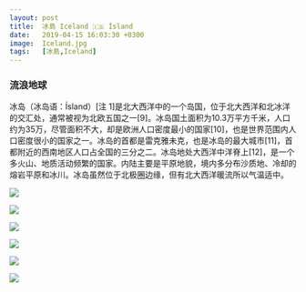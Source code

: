 ```yaml
---
layout: post
title:  冰島 Iceland 🇮🇸 Ísland 
date:   2019-04-15 16:03:30 +0300
image:  Iceland.jpg
tags:   [冰島,Iceland]
---
```

### 流浪地球
冰岛（冰岛语：Ísland）[注 1]是北大西洋中的一个岛国，位于北大西洋和北冰洋的交汇处，通常被视为北欧五国之一[9]。冰岛国土面积为10.3万平方千米，人口约为35万，尽管面积不大，却是欧洲人口密度最小的国家[10]，也是世界范围内人口密度很小的国家之一。冰岛的首都是雷克雅未克，也是冰岛的最大城市[11]，首都附近的西南地区人口占全国的三分之二。冰岛地处大西洋中洋脊上[12]，是一个多火山、地质活动频繁的国家。内陆主要是平原地貌，境内多分布沙质地、冷却的熔岩平原和冰川。冰岛虽然位于北极圈边缘，但有北大西洋暖流所以气温适中。

![](https://lh3.googleusercontent.com/2wZddmLH8yoiyahUXcJ5YDa0tCjTxIWMeyL3aS06b1SYPT2GgKYZp3tohT1wcbwzcoINOoGfQNKQMuSZnRY5FcAkPfeKFWK_BmgRbXPX4Ukx6fnKCkzpotO5B1cSBdNwvJWJT3-ezKVJ3JYhW0ANvCHyyypBUHIFmdN6NFa8gZbNu54dp7-MATm1xUYWa70IDaykb0cbIihKBSlkOXtPKE8Kgjd512AjdBgTq_PJ5Mly0e9kswZgTRRplSM0llViAVYxWvr_hm8TGPkV4Cm_DF5VtZc8IJ50PMrx6LpDReKNOpL9DaS1uo4LAR-dvsmXJWBQ1hIXGFxnjmfQ2moBD3RvrMJdbDRZEUaPMMLOPI9Ew3rRTmTgxNYhhhc6VeB6wFHcOGnS_qanvEFDlKL2d0Z61iZVnWHfWxHKTpD2-5rpRH4anjsLkVecDxjxea89b0KyOhrtS9awQrj69FE0xb9RohE_1RcgBo5eJ-T2dFP7xRaGpYrk7pSObksDgpIftZCFxOnqHDYWVtGvnMbusWqUCYTmhvab3SMLkHkaWvaR2cVVH1dmpiZG6hTGHx5klT-cKp1R7DCaxoZiD3bq7xQX5zxW2xbizoSV1f7aaLIUyoWxv6iNcq7h_SPeWknbMDrmCmu3rzWabYB-ikiZNahHUzVh7FMtyxVq_CDyBCjFnmXbVHBj5uo=w1734-h974-no)

![](https://lh3.googleusercontent.com/WZbWt01sHXD0ps-bXQY9KpcptdisGfoaL8CTyDppy0Stnhk--envPeXUvNb6nZvPFtYI228vmro72FoY7PtZzSAOkyYYO15YnIg_cNK1BWKIzEPs2lBxRSKsK0pJy7V2ZllfitI4SCnytd1fB6Wecja0joVn_BlfqaHTYnXTLAjfNySeNoN5-fK1yOiKqPHycpQNyoCtykTKYJleuOZ3Bgsc-q7IXSiV7H6pXXercrK0df0Eh7I8yvgILwSPPgVrOuMS4GTsTATZqtEuBvCa7Lbt_31t8xmH7B-5OvMGpBjbIN-CJuuNarxWmOjmkQjRwOkCKFnhjAJ0-pmi-Zkw7o3YNfRtnXsQwVJbgbgQD-Fd6Db-JFXc42MadEG2J2ANddG-0PCrt8dHA5-sRayLymOe6K11HUo0FgHwSjwcweCiPrB6tuGoLP-Xroy3TvOhwxYyNiqC92cieC64gpyHfZ5VIDSDohRSK_jrafsN90zU228M3Ce7uyIalJOFJyuZvWcdyOwZ9IWjcR-SqspMZhCSuhKaElCoOJdeSd9jibgeAC5si3uupvMv7W80f7jsMKSxEyTgi5lecymXe3TtKsoqNLrQnfS-zkA1riLTWi5FTzKE29SC8IBkRo_0SrD6IGLCVncVaejxN_bS_OfGiOIb4-GkoiKiwbWWPyfp0pfKiGOu4gF3ucU=w1299-h974-no)

![](https://lh3.googleusercontent.com/YG-7IqkWU1Dd0riJAV_ACrjnseW3rBfz4JMNxPrbHfsPGog0odF_SvbCG7-jFfRDswIrRN61YFZd7QPQbRfIPSZ2_PfoZd_7IQKXtqWECejQ7Ep-1x-Z_ouwpJ8OQc3_QtImzB-6Dqnmt8QnGeCJgZzGwGUOjkdo9v2Db4Pew5pruHGkuWqH9qpmhVWHF7o1J6YHg8sfTfnfj2HVByj6VOM4NHAvxoQJfd9Cf5oIozIt9ObcRtNyPrgsPZFxIkwuPFRFCIS2SmBlMF2Fl0G1C7Sn_yzPETDNPSe1QTEk4VLZ7wyXdD2flVTmlrzZKdiTGKilqbHMa1Wqf0gj5VnNwFZT2eJ6z0FdXoTyzxYTJga16dsd5OxPkv_pCHGWCQt467bcidOqs9msIs78gueVThgpQ-JSSFXKaqdTrDWODtzCiOOjKn0WZ_wNmTT7IXUUIGzjzBEH-xdZAVIj51yLr3ROvTBd0vFMAStnB7LH85-DPYXYPonIWZKoYWpHr9hPxFRiHGAhFd1nxP_FDRMmZ2d5hWFuM6dPZO3tak4P4tb5Jv0EGGsUHrr5BBqqVcHQn3ui2xxbsZMdofgYiKrWDQBUFYfgBmdIkkXViTWBWWIPzv2jSC6dmENFlT4wc6AJAgsS4N1Zlo0mqUnC6pZbe-ZMjtd_SvPximXn7N1CLUal8OVqF1S6Tpk=w1299-h974-no)

![](https://lh3.googleusercontent.com/T5sxEyBzBqWs08MT5PjvgaZN8cxzhKNrExDj9TG2TmSD_5bnBR5q8nyBGb0kVJ9fuRzHDguwDoLvKuY3s7-EO-hXluImbxnrd87JRBiAbCdN_Ek3X0fj8xMfGvA6PbSkU7CLr3cpaceTGogkgUWxcUU-DLavQoILHZiBFN5yDayiGXVrXiaO6Q_O2jHwBnMRiyF3GpUq3kr4nFj3jSPTjveckcFciX6v6_MNZWy4LmhkJJXVeIVd1-L7UUt56O-vNgHDbLAe3U7I8VAkKsUWfCzZ_x3sWmoj1DcsrF4_gnMCpH9hVGgAvpMRKVkV68pvCGF5KO4ZkYeM19qsevS7qHlx-fp4EQQJBZbJFB9N43JHXARTT2ovs0thLWX8WWZVdUrPSBPKHTPUTnHcpx6vJrlSseC1vRESFx9G63gifTMrL4T_xJz4ysR9_K48QIeZarZhnjGfzvNbFTAUX4xCAjTP9aVb47AXofs0PCsCgUJwVMiN8EUWlfZgjSHL1KVUSK9Bq-o21XI5OaxPFiZGmfxrynuquE26YIHY7XODBoRpjE5Bi6KuVMeM6B2eLmA8xah1mFwTtCtGQHGQscf-J1ErZeaWAkX3FxKfk1PRvrkMNFjBG6eB2QJ1X_OJ2C4HKvMuOSVUV5BEA_o4-Xx9xpF94ffy2R60mmsoInqJB3xMT141BwqVz5Q=w1658-h974-no)

![](https://lh3.googleusercontent.com/lLd8UjoQHdJDLAwH7Ik528ZfFSHgptXLXr5XRzp3rZVqgFlPuyhpod1ujNL5jy2l5XCeV9ZJTOvQR36ql0J9Qx3JXRLe_oydLb7kc-eyDFhcLabhVtBhHHVFNpORg4GnTksex0uVtlf6ZHtXYTxie0xfjXhluetrxWQMmtMN5igiBmJBmsLm1AwM3rdhcEY4-5hs4Jee_qyWNh8G2p6CH7fizMHV8cQitXinCnKFeTBrVf2xyjLvxvzY7ak4TE5XQ9zeGbVFkLiKZOwq74sao_pSbyQtr53xHw9wEWFT1rkZCiJNkqsFRvHncGEyQhTITgh3ZjY1ITNvYyCDZF28kqzgHSvdMH9ldsoeN6tWGKw_avNFeRX8fKNaCTnQNsYLQ_ii4dWjg1hV_ycyO4ZwkdwMrVZ2L2Uaj_lCicXd3190mSCI375cNO8f8GvJZ3KMh4Mp6EnInFc9tHudcjreA_0IB4gxOzJdGWBFq3p4NpGSs06VsplImBDRPxYGaWT6AMgVnhAuX5zEwCa4x_neN1EE9Y3hDEFevxPje96CUNut7rIygtQlZLjcNMMCxDZEo9Jqx1aWrv_4X2iMbd7O4XFm6MZKd95twicHdm0Ir70PydQd9uEltRJfjwV9eZkhYYi-QUdsolYGiZ8t0_90RvW7jUDaknTGmrTtVrv9z8zI0jEG42S4A50=w1551-h974-no)

![](https://lh3.googleusercontent.com/xHWvOzWV6znQ22XwKGLEcKLw6oVG9AxwdqXdyEKWCRdaQft0Er6QFNy-rH1d6YENStEvD5SSv_14UQ7YUaMuKEnRJ_lFlinyAKNKN1axMGejcIC7jHg7qYzzGsvcF4mhkXISVXJtuNx0H3Jnc70zMncqKqVMN5T3PpPboe4x8DV4IySzPTIy15rWFZ_2GHAUD-WjrX-S5NlI6oJMTMPriS0FsMwduzG9zclseqIPkL3dcgwLo7jIlyyrDlNeRRKZa5-Mv8Lb0wmp--GEWXzzQRApq_NAV4RR4ab8V2-55qvRXdIOiaw9QhjPUPVzcRq4JqZyEazDweoyV7Olyur4caOjV7tDlVSVlWkzlcsiGNRaIBUuIdM29MLbWxBf2pRTfSWW-V0Ycxf-bLaOerUNE_Am-25gWO2OBw5UX4P6HwaIQ1BeR76QmtJuFaz__FkArl9VxKJLetmVyZE3W9nSapM8P7h2o41aABgAv0t7n8gkZCxv9J3EFzRlX_3BuFfOmaJM_OQupcVuyxT6oJ94QOhDEBl2PTE6vMEpvaVPEFHGs4DCS60yDSkeS6UrzKGhKjFUvjiDDPjJWB4Ej5tKV_L6D9Iu7ChWtwV0gYcTK0S-p1YVAZjgj-SE569DSguResnrDb4pGSBtlgPo_iy3ezeWCJGmjx_D3x7SvUDH1oJRT0rM6525mSw=w1514-h974-no)

![]()

![]()

![]()

![]()

![]()

![]()

![]()

![]()

![]()

![]()

![]()

![]()

![]()

![]()
